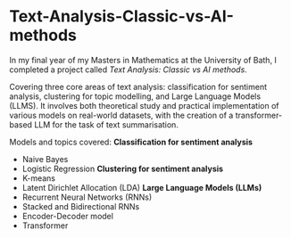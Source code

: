 # Text-Analysis-Classic-vs-AI-methods
In my final year of my Masters in Mathematics at the University of Bath, I completed a project called *Text Analysis: Classic vs AI methods*.


Covering three core areas of text analysis: classification for sentiment analysis, clustering for topic modelling, and
Large Language Models (LLMS). It involves both theoretical study and practical implementation of various models
on real-world datasets, with the creation of a transformer-based LLM for the task of text summarisation.

Models and topics covered:
**Classification for sentiment analysis**
- Naive Bayes
- Logistic Regression
**Clustering for sentiment analysis**
- K-means
- Latent Dirichlet Allocation (LDA)
**Large Language Models (LLMs)**
- Recurrent Neural Networks (RNNs)
- Stacked and Bidirectional RNNs
- Encoder-Decoder model
- Transformer
